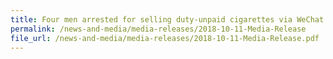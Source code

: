 ```yaml
---
title: Four men arrested for selling duty-unpaid cigarettes via WeChat
permalink: /news-and-media/media-releases/2018-10-11-Media-Release
file_url: /news-and-media/media-releases/2018-10-11-Media-Release.pdf
---
```

